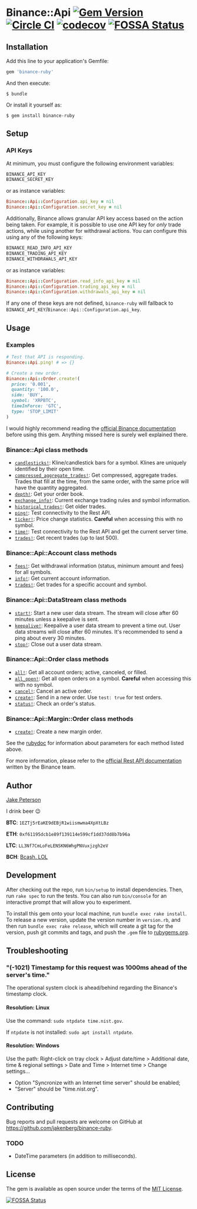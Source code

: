 # Binance::Api [![Gem Version](https://badge.fury.io/rb/binance-ruby.svg)](https://badge.fury.io/rb/binance-ruby) [![Circle CI](https://circleci.com/gh/Jakenberg/binance-ruby.svg?style=shield)](https://circleci.com/gh/Jakenberg/binance-ruby) [![codecov](https://codecov.io/gh/Jakenberg/binance-ruby/branch/master/graph/badge.svg)](https://codecov.io/gh/Jakenberg/binance-ruby) [![FOSSA Status](https://app.fossa.io/api/projects/git%2Bgithub.com%2FJakenberg%2Fbinance-ruby.svg?type=shield)](https://app.fossa.io/projects/git%2Bgithub.com%2FJakenberg%2Fbinance-ruby?ref=badge_shield)

## Installation

Add this line to your application's Gemfile:

```ruby
gem 'binance-ruby'
```

And then execute:

    $ bundle

Or install it yourself as:

    $ gem install binance-ruby

## Setup

### API Keys

At minimum, you must configure the following environment variables:

```bash
BINANCE_API_KEY
BINANCE_SECRET_KEY
```

or as instance variables:

```ruby
Binance::Api::Configuration.api_key = nil
Binance::Api::Configuration.secret_key = nil
```

Additionally, Binance allows granular API key access based on the action being taken. For example, it is possible to use one API key for _only_ trade actions, while using another for withdrawal actions. You can configure this using any of the following keys:

```bash
BINANCE_READ_INFO_API_KEY
BINANCE_TRADING_API_KEY
BINANCE_WITHDRAWALS_API_KEY
```

or as instance variables:

```ruby
Binance::Api::Configuration.read_info_api_key = nil
Binance::Api::Configuration.trading_api_key = nil
Binance::Api::Configuration.withdrawals_api_key = nil
```

If any one of these keys are not defined, `binance-ruby` will fallback to `BINANCE_API_KEY`/`Binance::Api::Configuration.api_key`.

## Usage

### Examples

```ruby
# Test that API is responding.
Binance::Api.ping! # => {}

# Create a new order.
Binance::Api::Order.create!(
  price: '0.001',
  quantity: '100.0',
  side: 'BUY',
  symbol: 'XRPBTC',
  timeInForce: 'GTC',
  type: 'STOP_LIMIT'
)
```

I would highly recommend reading the [official Binance documentation](https://github.com/binance-exchange/binance-official-api-docs) before using this gem. Anything missed here is surely well explained there.

### Binance::Api class methods

- [`candlesticks!`](https://github.com/binance-exchange/binance-official-api-docs/blob/master/rest-api.md#klinecandlestick-data): Kline/candlestick bars for a symbol. Klines are uniquely identified by their open time.
- [`compressed_aggregate_trades!`](https://github.com/binance-exchange/binance-official-api-docs/blob/master/rest-api.md#compressedaggregate-trades-list): Get compressed, aggregate trades. Trades that fill at the time, from the same order, with the same price will have the quantity aggregated.
- [`depth!`](https://github.com/binance-exchange/binance-official-api-docs/blob/master/rest-api.md#order-book): Get your order book.
- [`exchange_info!`](https://github.com/binance-exchange/binance-official-api-docs/blob/master/rest-api.md#exchange-information): Current exchange trading rules and symbol information.
- [`historical_trades!`](https://github.com/binance-exchange/binance-official-api-docs/blob/master/rest-api.md#old-trade-lookup-market_data): Get older trades.
- [`ping!`](https://github.com/binance-exchange/binance-official-api-docs/blob/master/rest-api.md#test-connectivity): Test connectivity to the Rest API.
- [`ticker!`](https://github.com/binance-exchange/binance-official-api-docs/blob/master/rest-api.md#24hr-ticker-price-change-statistics): Price change statistics. **Careful** when accessing this with no symbol.
- [`time!`](https://github.com/binance-exchange/binance-official-api-docs/blob/master/rest-api.md#check-server-time): Test connectivity to the Rest API and get the current server time.
- [`trades!`](https://github.com/binance-exchange/binance-official-api-docs/blob/master/rest-api.md#recent-trades-list): Get recent trades (up to last 500).

### Binance::Api::Account class methods

- [`fees!`](https://github.com/binance-exchange/binance-official-api-docs/blob/master/wapi-api.md#asset-detail-user_data): Get withdrawal information (status, minimum amount and fees) for all symbols.
- [`info!`](https://github.com/binance-exchange/binance-official-api-docs/blob/master/rest-api.md#account-information-user_data): Get current account information.
- [`trades!`](https://github.com/binance-exchange/binance-official-api-docs/blob/master/rest-api.md#account-trade-list-user_data): Get trades for a specific account and symbol.

### Binance::Api::DataStream class methods

- [`start!`](https://github.com/binance-exchange/binance-official-api-docs/blob/master/rest-api.md#start-user-data-stream-user_stream): Start a new user data stream. The stream will close after 60 minutes unless a keepalive is sent.
- [`keepalive!`](https://github.com/binance-exchange/binance-official-api-docs/blob/master/rest-api.md#keepalive-user-data-stream-user_stream): Keepalive a user data stream to prevent a time out. User data streams will close after 60 minutes. It's recommended to send a ping about every 30 minutes.
- [`stop!`](https://github.com/binance-exchange/binance-official-api-docs/blob/master/rest-api.md#close-user-data-stream-user_stream): Close out a user data stream.

### Binance::Api::Order class methods

- [`all!`](https://github.com/binance-exchange/binance-official-api-docs/blob/master/rest-api.md#all-orders-user_data): Get all account orders; active, canceled, or filled.
- [`all_open!`](https://github.com/binance-exchange/binance-official-api-docs/blob/master/rest-api.md#current-open-orders-user_data): Get all open orders on a symbol. **Careful** when accessing this with no symbol.
- [`cancel!`](https://github.com/binance-exchange/binance-official-api-docs/blob/master/rest-api.md#cancel-order-trade): Cancel an active order.
- [`create!`](https://github.com/binance-exchange/binance-official-api-docs/blob/master/rest-api.md#new-order--trade): Send in a new order. Use `test: true` for test orders.
- [`status!`](https://github.com/binance-exchange/binance-official-api-docs/blob/master/rest-api.md#query-order-user_data): Check an order's status.

### Binance::Api::Margin::Order class methods

- [`create!`](https://binance-docs.github.io/apidocs/spot/en/#margin-account-new-order-trade): Create a new margin order.

See the [rubydoc](http://www.rubydoc.info/gems/binance-ruby/0.1.2/Binance) for information about parameters for each method listed above.

For more information, please refer to the [official Rest API documentation](https://github.com/binance-exchange/binance-official-api-docs/blob/master/rest-api.md) written by the Binance team.

## Author

[Jake Peterson](https://jakenberg.io)

I drink beer 😉

**BTC**: `1EZTj5rEaKE9dEBjR1wiismwma4XpXtLBz`

**ETH**: `0xf61195dcb1e89f139114e599cf1dd37dd8b7b96a`

**LTC**: `LL3Nf7CmLoFeLENSKN6WhgPNVuxjzgh2eV`

**BCH**: [Bcash. LOL](https://www.youtube.com/watch?v=oCOjCEth6xI)

## Development

After checking out the repo, run `bin/setup` to install dependencies. Then, run `rake spec` to run the tests. You can also run `bin/console` for an interactive prompt that will allow you to experiment.

To install this gem onto your local machine, run `bundle exec rake install`. To release a new version, update the version number in `version.rb`, and then run `bundle exec rake release`, which will create a git tag for the version, push git commits and tags, and push the `.gem` file to [rubygems.org](https://rubygems.org).

## Troubleshooting

### "(-1021) Timestamp for this request was 1000ms ahead of the server's time."

The operational system clock is ahead/behind regarding the Binance's timestamp clock.

#### Resolution: Linux

Use the command: `sudo ntpdate time.nist.gov`.

If `ntpdate` is not installed: `sudo apt install ntpdate`.

#### Resolution: Windows

Use the path: Right-click on tray clock > Adjust date/time > Additional date, time & regional settings > Date and Time > Internet time > Change settings...

- Option "Syncronize with an Internet time server" should be enabled;
- "Server" should be "time.nist.org".

## Contributing

Bug reports and pull requests are welcome on GitHub at https://github.com/jakenberg/binance-ruby.

### TODO

- DateTime parameters (in addition to milliseconds).

## License

The gem is available as open source under the terms of the [MIT License](http://opensource.org/licenses/MIT).

[![FOSSA Status](https://app.fossa.io/api/projects/git%2Bgithub.com%2FJakenberg%2Fbinance-ruby.svg?type=large)](https://app.fossa.io/projects/git%2Bgithub.com%2FJakenberg%2Fbinance-ruby?ref=badge_large)
